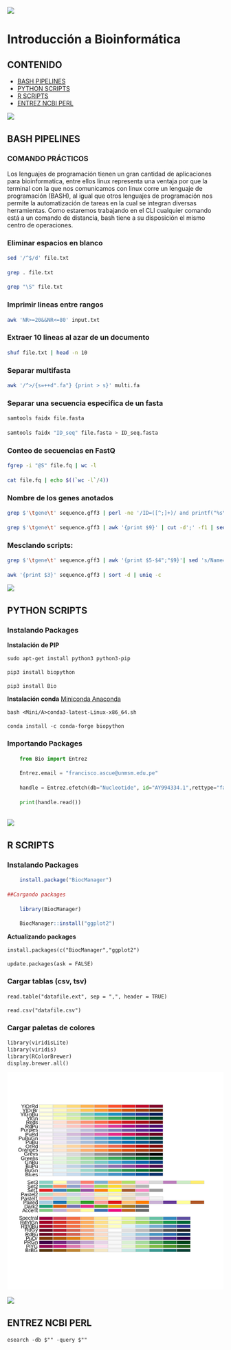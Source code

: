 ![](https://www.rti.org/sites/default/files/istock_56013860_molecule_computer_2500.jpg)
# Introducción a Bioinformática

## CONTENIDO

- [BASH PIPELINES](#bash-pipelines)
- [PYTHON SCRIPTS](#python-scripts)
- [R SCRIPTS](#r-scripts)
- [ENTREZ NCBI PERL](#entrez-ncbi-perl)

![](https://i.imgur.com/9VqbD7I.jpg)

## BASH PIPELINES

### COMANDO PRÁCTICOS

Los lenguajes de programación tienen un gran cantidad de aplicaciones para bioinformatica, entre ellos linux representa una ventaja por que la terminal con la que nos comunicamos con linux corre un lenguaje de programación (BASH), al igual que otros lenguajes de programación nos permite la automatización de tareas en la cual se integran diversas herramientas. Como estaremos trabajando en el CLI cualquier comando está a un comando de distancia, bash tiene a su disposición el mismo centro de operaciones.

### Eliminar espacios en blanco
``` bash
sed '/^$/d' file.txt

grep . file.txt

grep "\S" file.txt
```

### Imprimir lineas entre rangos
``` bash
awk 'NR>=20&&NR<=80' input.txt
```

### Extraer 10 lineas al azar de un documento
``` bash
shuf file.txt | head -n 10
```

### Separar multifasta
``` bash
awk '/^>/{s=++d".fa"} {print > s}' multi.fa
```

### Separar una secuencia especifica de un fasta

``` bash
samtools faidx file.fasta

samtools faidx "ID_seq" file.fasta > ID_seq.fasta
```
### Conteo de secuencias en FastQ
``` bash
fgrep -i "@S" file.fq | wc -l

cat file.fq | echo $((`wc -l`/4))
```
### Nombre de los genes anotados 
``` bash
grep $'\tgene\t' sequence.gff3 | perl -ne '/ID=([^;]+)/ and printf("%s\n", $1)'

grep $'\tgene\t' sequence.gff3 | awk '{print $9}' | cut -d';' -f1 | sed "s/ID=//g"
```
### Mesclando scripts:

``` bash
grep $'\tgene\t' sequence.gff3 | awk '{print $5-$4";"$9}'| sed 's/Name=//g' | awk -F';' '{print $3"\t"$1}' | sort -k2n  > Tamaño_genes.txt

awk '{print $3}' sequence.gff3 | sort -d | uniq -c
```

![](https://www.claruscode.com/wp-content/uploads/2020/08/python-logo.png)

## PYTHON SCRIPTS

### Instalando Packages
    
**Instalación de PIP**
    
    sudo apt-get install python3 python3-pip
    
    pip3 install biopython
    
    pip3 install Bio

**Instalación conda** [ Miniconda ](https://docs.conda.io/en/latest/miniconda.html#installing) [ Anaconda ](https://www.anaconda.com/products/individual)

    bash <Mini/A>conda3-latest-Linux-x86_64.sh
    
    conda install -c conda-forge biopython
    
### Importando Packages
``` python 
    from Bio import Entrez

    Entrez.email = "francisco.ascue@unmsm.edu.pe"
    
    handle = Entrez.efetch(db="Nucleotide", id="AY994334.1",rettype="fasta",retmode="text")
    
    print(handle.read())
    
``` 

![](https://bcrf.biochem.wisc.edu/wp-content/uploads/sites/850/2018/12/featured-2.png)

## R SCRIPTS

### Instalando Packages
```r
    install.package("BiocManager")
    
##Cargando packages

    library(BiocManager)
    
    BiocManager::install("ggplot2")
```
**Actualizando packages**

    install.packages(c("BiocManager","ggplot2")
    
    update.packages(ask = FALSE)

### Cargar tablas (csv, tsv)

    read.table("datafile.ext", sep = ",", header = TRUE)
    
    read.csv("datafile.csv")
    
### Cargar paletas de colores

    library(viridisLite)
    library(viridis)
    library(RColorBrewer)
    display.brewer.all()
![](Images/paletas.png)

![](https://bioperl.co.uk/wp-content/uploads/2020/06/Bioperl-Logo-2020-600.png)

## ENTREZ NCBI PERL
    esearch -db $"" -query $"" 



